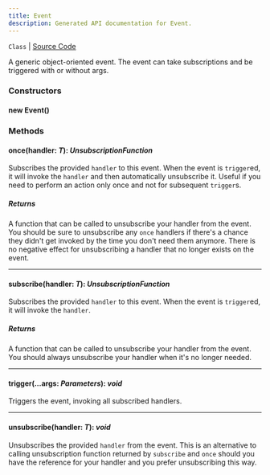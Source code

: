 ```yaml
---
title: Event
description: Generated API documentation for Event.
---
```


`Class` | [Source Code](undefined)

A generic object-oriented event. The event can take subscriptions and be triggered with or without args.

### Constructors

#### new Event()

### Methods

#### once(handler: _T_): _UnsubscriptionFunction_

Subscribes the provided `handler` to this event. When the event is `trigger`ed, it will invoke the `handler` and then
automatically unsubscribe it. Useful if you need to perform an action only once and not for subsequent `trigger`s.

##### Returns
A function that can be called to unsubscribe your handler from the event. You should be sure to unsubscribe any `once`
handlers if there's a chance they didn't get invoked by the time you don't need them anymore. There is no negative 
effect for unsubscribing a handler that no longer exists on the event.

---

#### subscribe(handler: _T_): _UnsubscriptionFunction_

Subscribes the provided `handler` to this event. When the event is `trigger`ed, it will invoke the `handler`.

##### Returns
A function that can be called to unsubscribe your handler from the event. You should always unsubscribe
your handler when it's no longer needed.

---

#### trigger(...args: _Parameters<T>_): _void_

Triggers the event, invoking all subscribed handlers.

---

#### unsubscribe(handler: _T_): _void_

Unsubscribes the provided `handler` from the event. This is an alternative to calling unsubscription function
returned by `subscribe` and `once` should you have the reference for your handler and you prefer unsubscribing
this way.